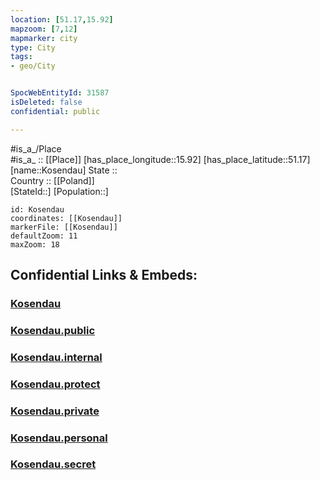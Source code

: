```yaml
---
location: [51.17,15.92] 
mapzoom: [7,12] 
mapmarker: city 
type: City
tags:
- geo/City


SpocWebEntityId: 31587
isDeleted: false
confidential: public

---
```

#is_a_/Place  
#is_a_ :: [[Place]] 
[has_place_longitude::15.92] 
[has_place_latitude::51.17] 
[name::Kosendau] 
State ::  
Country :: [[Poland]]  
[StateId::] 
[Population::] 



```leaflet
id: Kosendau
coordinates: [[Kosendau]] 
markerFile: [[Kosendau]] 
defaultZoom: 11 
maxZoom: 18
```


## Confidential Links & Embeds: 

### [Kosendau](/_Standards/Earth/Continent/Europe/Europe~East/Poland/Provinces~Poland/Lower_Silesian/City/Kosendau.md) 

### [Kosendau.public](/_public/Earth/Continent/Europe/Europe~East/Poland/Provinces~Poland/Lower_Silesian/City/Kosendau.public.md) 

### [Kosendau.internal](/_internal/Earth/Continent/Europe/Europe~East/Poland/Provinces~Poland/Lower_Silesian/City/Kosendau.internal.md) 

### [Kosendau.protect](/_protect/Earth/Continent/Europe/Europe~East/Poland/Provinces~Poland/Lower_Silesian/City/Kosendau.protect.md) 

### [Kosendau.private](/_private/Earth/Continent/Europe/Europe~East/Poland/Provinces~Poland/Lower_Silesian/City/Kosendau.private.md) 

### [Kosendau.personal](/_personal/Earth/Continent/Europe/Europe~East/Poland/Provinces~Poland/Lower_Silesian/City/Kosendau.personal.md) 

### [Kosendau.secret](/_secret/Earth/Continent/Europe/Europe~East/Poland/Provinces~Poland/Lower_Silesian/City/Kosendau.secret.md)

